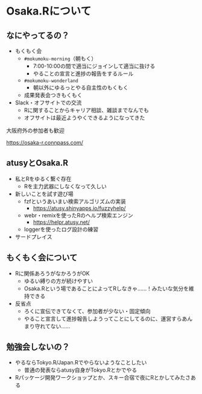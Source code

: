 # Osaka.Rについて

## なにやってるの？

- もくもく会
    - `#mokumoku-morning`（朝もく）
        - 7:00-10:00の間で適当にジョインして適当に抜ける
        - やることの宣言と進捗の報告をするルール
    - `#mokumoku-wonderland`
        - 朝以外にゆるっとやる自主性のもくもく
    - 成果発表会つきもくもく
- Slack・オフサイトでの交流
    - Rに関することからキャリア相談、雑談までなんでも
    - オフサイトは最近ようやくできるようになってきた

大阪府外の参加者も歓迎

<https://osaka-r.connpass.com/>

## atusyとOsaka.R

- 私とRをゆるく繋ぐ存在
    - Rを主力武器にしなくなって久しい
- 新しいことを試す遊び場
    - fzfというあいまい検索アルゴリズムの実装
        - <https://atusy.shinyapps.io/fuzzyhelp/>
    - webr・remixを使ったRのヘルプ検索エンジン
        - <https://helpr.atusy.net/>
    - loggerを使ったログ設計の練習
- サードプレイス

## もくもく会について

- Rに関係あろうがなかろうがOK
    - ゆるい縛りの方が続けやすい
    - Osaka.Rという場であることによってRしなきゃ……！みたいな気分を維持できる
- 反省点
    - ろくに宣伝できてなくて、参加者が少ない・固定傾向
    - やること宣言して進捗報告しようってことにしてるのに、運営すらあんまり守れてない……

## 勉強会しないの？

- やるならTokyo.R/Japan.Rでやらないようなことしたい
    - 普通の発表ならatusy自身がTokyo.Rとかでやる
- Rパッケージ開発ワークショップとか、スキー合宿で夜にRとかしてみたさある


